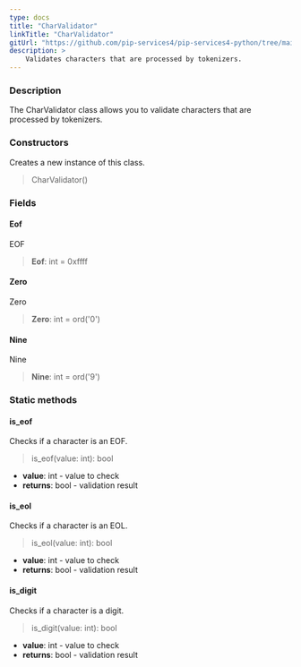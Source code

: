 ```yaml
---
type: docs
title: "CharValidator"
linkTitle: "CharValidator"
gitUrl: "https://github.com/pip-services4/pip-services4-python/tree/main/pip-services4-expressions-python"
description: > 
    Validates characters that are processed by tokenizers.
---
```


### Description

The CharValidator class allows you to validate characters that are processed by tokenizers.

### Constructors
Creates a new instance of this class.

> CharValidator()


### Fields

<span class="hide-title-link">

#### Eof
EOF
> **Eof**: int = 0xffff

#### Zero
Zero
> **Zero**: int = ord('0')

#### Nine
Nine
> **Nine**: int = ord('9')

</span>

### Static methods

#### is_eof
Checks if a character is an EOF.

> is_eof(value: int): bool

- **value**: int - value to check
- **returns**: bool - validation result


#### is_eol
Checks if a character is an EOL.

> is_eol(value: int): bool

- **value**: int - value to check
- **returns**: bool - validation result

#### is_digit
Checks if a character is a digit.

> is_digit(value: int): bool

- **value**: int - value to check
- **returns**: bool - validation result

